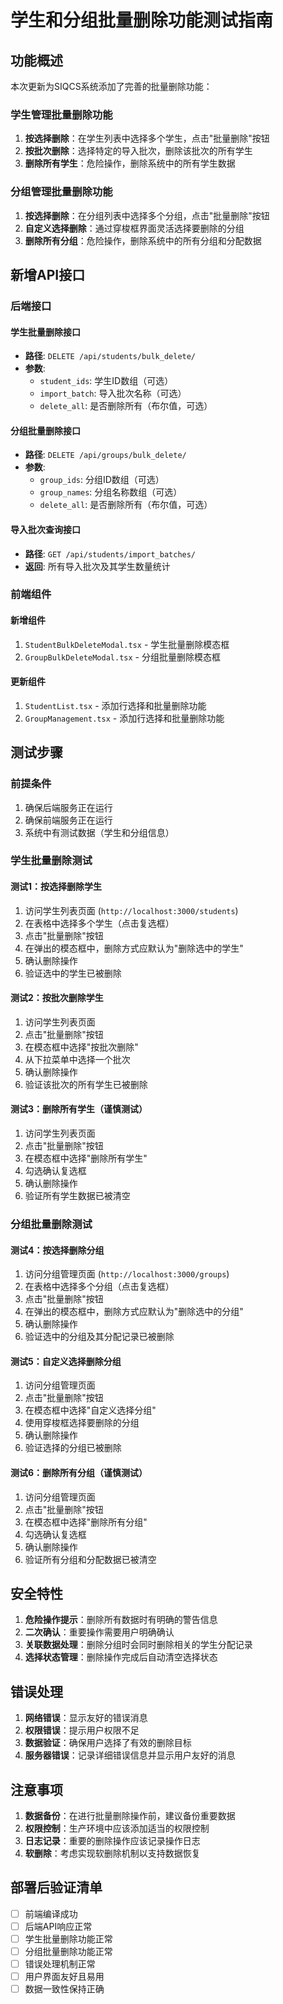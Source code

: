 # 学生和分组批量删除功能测试指南

## 功能概述

本次更新为SIQCS系统添加了完善的批量删除功能：

### 学生管理批量删除功能
1. **按选择删除**：在学生列表中选择多个学生，点击"批量删除"按钮
2. **按批次删除**：选择特定的导入批次，删除该批次的所有学生
3. **删除所有学生**：危险操作，删除系统中的所有学生数据

### 分组管理批量删除功能
1. **按选择删除**：在分组列表中选择多个分组，点击"批量删除"按钮
2. **自定义选择删除**：通过穿梭框界面灵活选择要删除的分组
3. **删除所有分组**：危险操作，删除系统中的所有分组和分配数据

## 新增API接口

### 后端接口

#### 学生批量删除接口
- **路径**: `DELETE /api/students/bulk_delete/`
- **参数**:
  - `student_ids`: 学生ID数组（可选）
  - `import_batch`: 导入批次名称（可选）
  - `delete_all`: 是否删除所有（布尔值，可选）

#### 分组批量删除接口
- **路径**: `DELETE /api/groups/bulk_delete/`
- **参数**:
  - `group_ids`: 分组ID数组（可选）
  - `group_names`: 分组名称数组（可选）
  - `delete_all`: 是否删除所有（布尔值，可选）

#### 导入批次查询接口
- **路径**: `GET /api/students/import_batches/`
- **返回**: 所有导入批次及其学生数量统计

### 前端组件

#### 新增组件
1. `StudentBulkDeleteModal.tsx` - 学生批量删除模态框
2. `GroupBulkDeleteModal.tsx` - 分组批量删除模态框

#### 更新组件
1. `StudentList.tsx` - 添加行选择和批量删除功能
2. `GroupManagement.tsx` - 添加行选择和批量删除功能

## 测试步骤

### 前提条件
1. 确保后端服务正在运行
2. 确保前端服务正在运行
3. 系统中有测试数据（学生和分组信息）

### 学生批量删除测试

#### 测试1：按选择删除学生
1. 访问学生列表页面 (`http://localhost:3000/students`)
2. 在表格中选择多个学生（点击复选框）
3. 点击"批量删除"按钮
4. 在弹出的模态框中，删除方式应默认为"删除选中的学生"
5. 确认删除操作
6. 验证选中的学生已被删除

#### 测试2：按批次删除学生
1. 访问学生列表页面
2. 点击"批量删除"按钮
3. 在模态框中选择"按批次删除"
4. 从下拉菜单中选择一个批次
5. 确认删除操作
6. 验证该批次的所有学生已被删除

#### 测试3：删除所有学生（谨慎测试）
1. 访问学生列表页面
2. 点击"批量删除"按钮
3. 在模态框中选择"删除所有学生"
4. 勾选确认复选框
5. 确认删除操作
6. 验证所有学生数据已被清空

### 分组批量删除测试

#### 测试4：按选择删除分组
1. 访问分组管理页面 (`http://localhost:3000/groups`)
2. 在表格中选择多个分组（点击复选框）
3. 点击"批量删除"按钮
4. 在弹出的模态框中，删除方式应默认为"删除选中的分组"
5. 确认删除操作
6. 验证选中的分组及其分配记录已被删除

#### 测试5：自定义选择删除分组
1. 访问分组管理页面
2. 点击"批量删除"按钮
3. 在模态框中选择"自定义选择分组"
4. 使用穿梭框选择要删除的分组
5. 确认删除操作
6. 验证选择的分组已被删除

#### 测试6：删除所有分组（谨慎测试）
1. 访问分组管理页面
2. 点击"批量删除"按钮
3. 在模态框中选择"删除所有分组"
4. 勾选确认复选框
5. 确认删除操作
6. 验证所有分组和分配数据已被清空

## 安全特性

1. **危险操作提示**：删除所有数据时有明确的警告信息
2. **二次确认**：重要操作需要用户明确确认
3. **关联数据处理**：删除分组时会同时删除相关的学生分配记录
4. **选择状态管理**：删除操作完成后自动清空选择状态

## 错误处理

1. **网络错误**：显示友好的错误消息
2. **权限错误**：提示用户权限不足
3. **数据验证**：确保用户选择了有效的删除目标
4. **服务器错误**：记录详细错误信息并显示用户友好的消息

## 注意事项

1. **数据备份**：在进行批量删除操作前，建议备份重要数据
2. **权限控制**：生产环境中应该添加适当的权限控制
3. **日志记录**：重要的删除操作应该记录操作日志
4. **软删除**：考虑实现软删除机制以支持数据恢复

## 部署后验证清单

- [ ] 前端编译成功
- [ ] 后端API响应正常
- [ ] 学生批量删除功能正常
- [ ] 分组批量删除功能正常
- [ ] 错误处理机制正常
- [ ] 用户界面友好且易用
- [ ] 数据一致性保持正确
